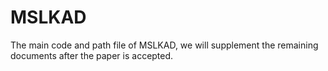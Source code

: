 # MSLKAD
The main code and path file of MSLKAD, we will supplement the remaining documents after the paper is accepted.
